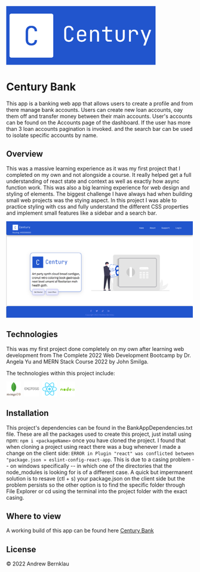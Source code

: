 <img src="client/public/logo.png" width="400"/>

# Century Bank
This app is a banking web app that allows users to create a profile and from there manage bank accounts. Users can create new loan accounts, oay them off and transfer money between their main accounts. User's accounts can be found on the Accounts page of the dashboard. If the user has more than 3 loan accounts pagination is invoked. and the search bar can be used to isolate specific accounts by name. 

## Overview
This was a massive learning experience as it was my first project that I completed on my own and not alongside a course. It really helped get a full understanding of react state and context as well as exactly how async function work. This was also a big learning experience for web design and styling of elements. The biggest challenge I have always had when building small web projects was the stying aspect. In this project I was able to practice styling with css and fully understand the different CSS properties and implement small features like a sidebar and a search bar.

<img src="client/public/home-page.png" width="500"/>

## Technologies
This was my first project done completely on my own after learning web development from The Complete 2022 Web Development Bootcamp by Dr. Angela Yu and MERN Stack Course 2022 by John Smilga. 

The technologies within this project include:
<div>
  <img src="https://github.com/devicons/devicon/blob/master/icons/mongodb/mongodb-original-wordmark.svg" title="MongoDB" alt="MongoDB" width="40" height="40"/>&nbsp;
  <img src="https://github.com/devicons/devicon/blob/master/icons/express/express-original-wordmark.svg" title="Express" alt="Express" width="40" height="40"/>&nbsp;
  <img src="https://github.com/devicons/devicon/blob/master/icons/react/react-original.svg" title="React" alt="React" width="40" height="40"/>&nbsp;
  <img src="https://github.com/devicons/devicon/blob/master/icons/nodejs/nodejs-plain-wordmark.svg" title="NodeJS" alt="NodeJS" width="40" height="40"/>&nbsp;
</div>

## Installation
This project's dependencies can be found in the BankAppDependencies.txt file. These are all the packages used to create this project, just install using npm: ``` npm i <packageName> ``` once you have cloned the project. I found that when cloning a project using react there was a bug whenever I made a change on the client side: ```ERROR in Plugin "react" was conflicted between "package.json » eslint-config-react-app```. This is due to a casing problem -- on windows specifically -- in which one of the directories that the node_modules is looking for is of a different case. A quick but impermanent solution is to resave (ctl + s) your package.json on the client side but the problem persists so the other option is to find the specific folder through File Explorer or cd using the terminal into the project folder with the exact casing.

## Where to view
A working build of this app can be found here <a href="century-bank.herokuapp.com">Century Bank</a>

## License
© 2022 Andrew Bernklau
